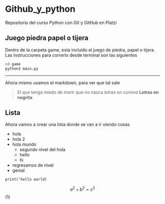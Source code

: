 # Github_y_python
Repositorio del curso Python con Git y GitHub en Platzi

## Juego piedra papel o tijera
Dentro de la carpeta game, esta incluido el juego de piedra, papel o tijera. Las instrucciones para correrlo desde terminal son las siguientes

```sh
cd game
python3 main.py
```
-----------------

Ahora mismo usamos el markdown, para ver que tal sale
>El que tenga miedo de morir que no nazca
*letras en cursiva*
**Letras en negrita**

## Lista 
Ahora vamos a crear una lista donde se van a ir viendo cosas
- hola
- hola 2
- hola mundo
  - segundo nivel del hola
  - hello
  - hi
- regresamos de nivel
- genial 

`print('hello world)`

$$ a^2 + b^2 = c^2 $$ (1)